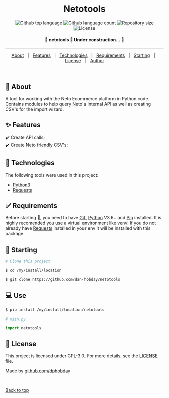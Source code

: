 <h1 align="center">Netotools</h1>

<p align="center">
  <img alt="Github top language" src="https://img.shields.io/github/languages/top/dan-hobday/netotools?color=56BEB8">

  <img alt="Github language count" src="https://img.shields.io/github/languages/count/dan-hobday/netotools?color=56BEB8">

  <img alt="Repository size" src="https://img.shields.io/github/repo-size/dan-hobday/netotools?color=56BEB8">

  <img alt="License" src="https://img.shields.io/github/license/dan-hobday/netotools?color=56BEB8">

</p>

<!-- Status -->

 <h4 align="center"> 
	🚧  netotools 🚀 Under construction...  🚧
</h4> 

<hr>

<p align="center">
  <a href="#dart-about">About</a> &#xa0; | &#xa0; 
  <a href="#sparkles-features">Features</a> &#xa0; | &#xa0;
  <a href="#rocket-technologies">Technologies</a> &#xa0; | &#xa0;
  <a href="#white_check_mark-requirements">Requirements</a> &#xa0; | &#xa0;
  <a href="#checkered_flag-starting">Starting</a> &#xa0; | &#xa0;
  <a href="#memo-license">License</a> &#xa0; | &#xa0;
  <a href="https://github.com/dan-hobday" target="_blank">Author</a>
</p>

<br>

## :dart: About ##

A tool for working with the Neto Ecommerce platform in Python code. Contains modules to help query Neto's internal API as well as creating CSV's for the import wizard.  

## :sparkles: Features ##

:heavy_check_mark: Create API calls;\
:heavy_check_mark: Create Neto friendly CSV's;

## :rocket: Technologies ##

The following tools were used in this project:

- [Python3](https://python.org/)
- [Requests](https://pypi.org/project/requests/)

## :white_check_mark: Requirements ##

Before starting :checkered_flag:, you need to have [Git](https://git-scm.com), [Python](https://python.org/) V3.6+ and [Pip](https://pypi.org/project/Jinja2/) installed. It is highly recomended you use a virtual environment like venv! If you do not already have [Requests](https://pypi.org/project/requests/) installed in your env it will be installed with this package.

## :checkered_flag: Starting ##

```bash
# Clone this project

$ cd /my/install/location

$ git clone https://github.com/dan-hobday/netotools
```
## :computer: Use ##
```bash
$ pip install /my/install/location/netotools
```

``` python
# main.py

import netotools
```

## :memo: License ##

This project is licensed under GPL-3.0. For more details, see the [LICENSE](LICENSE) file.


Made by <a href="https://github.com/dphobday" target="_blank">github.com/dphobday</a>

&#xa0;

<a href="#top">Back to top</a>
